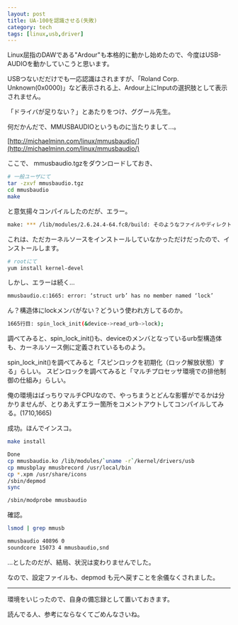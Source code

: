 ```yaml
---
layout: post
title: UA-100を認識させる(失敗)
category: tech
tags: [linux,usb,driver]
---
```


Linux屈指のDAWである"Ardour"も本格的に動かし始めたので、今度はUSB-AUDIOを動かしていこうと思います。

USBつないだだけでも一応認識はされますが、「Roland Corp. Unknown(0x0000)」など表示される上、Ardour上にInputの選択肢として表示されません。

「ドライバが足りない？」とあたりをつけ、ググール先生。

何だかんだで、MMUSBAUDIOというものに当たりまして…。

[http://michaelminn.com/linux/mmusbaudio/](http://michaelminn.com/linux/mmusbaudio/)

ここで、 mmusbaudio.tgzをダウンロードしておき、

```bash
# 一般ユーザにて
tar -zxvf mmusbaudio.tgz
cd mmusbaudio
make
```

と意気揚々コンパイルしたのだが、エラー。

```bash
make: *** /lib/modules/2.6.24.4-64.fc8/build: そのようなファイルやディレクトリはありません. 中止.
```

これは、ただカーネルソースをインストールしていなかっただけだったので、インストールします。

```bash
# rootにて
yum install kernel-devel
```

しかし、エラーは続く…

```bash
mmusbaudio.c:1665: error: ‘struct urb’ has no member named ‘lock’
```

ん？構造体にlockメンバがない？どういう使われ方してるのか。

```bash
1665行目: spin_lock_init(&device->read_urb->lock);
```

調べてみると、spin_lock_init()も、deviceのメンバとなっているurb型構造体も、カーネルソース側に定義されているものよう。

spin_lock_init()を調べてみると「スピンロックを初期化（ロック解放状態）する」らしい。
スピンロックを調べてみると「マルチプロセッサ環境での排他制御の仕組み」らしい。

俺の環境はばっちりマルチCPUなので、やっちまうとどんな影響がでるかは分かりませんが、とりあえずエラー箇所をコメントアウトしてコンパイルしてみる。(1710,1665)

成功。ほんでインスコ。

```bash
make install

Done
cp mmusbaudio.ko /lib/modules/`uname -r`/kernel/drivers/usb
cp mmusbplay mmusbrecord /usr/local/bin
cp *.xpm /usr/share/icons
/sbin/depmod
sync

/sbin/modprobe mmusbaudio
```

確認。

```bash
lsmod | grep mmusb

mmusbaudio 40896 0
soundcore 15073 4 mmusbaudio,snd
```

…としたのだが、結局、状況は変わりませんでした。

なので、設定ファイルも、depmod も元へ戻すことを余儀なくされました。

---

環境をいじったので、自身の備忘録として置いておきます。

読んでる人、参考にならなくてごめんなさいね。
